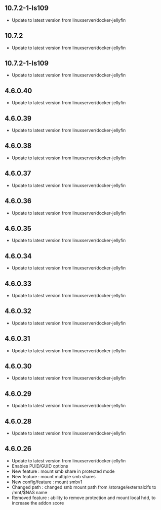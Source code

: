 
## 10.7.2-1-ls109
- Update to latest version from linuxserver/docker-jellyfin

## 10.7.2
- Update to latest version from linuxserver/docker-jellyfin

## 10.7.2-1-ls109
- Update to latest version from linuxserver/docker-jellyfin
## 4.6.0.40

- Update to latest version from linuxserver/docker-jellyfin

## 4.6.0.39

- Update to latest version from linuxserver/docker-jellyfin

## 4.6.0.38

- Update to latest version from linuxserver/docker-jellyfin

## 4.6.0.37

- Update to latest version from linuxserver/docker-jellyfin

## 4.6.0.36

- Update to latest version from linuxserver/docker-jellyfin

## 4.6.0.35

- Update to latest version from linuxserver/docker-jellyfin

## 4.6.0.34

- Update to latest version from linuxserver/docker-jellyfin

## 4.6.0.33

- Update to latest version from linuxserver/docker-jellyfin

## 4.6.0.32

- Update to latest version from linuxserver/docker-jellyfin

## 4.6.0.31

- Update to latest version from linuxserver/docker-jellyfin

## 4.6.0.30

- Update to latest version from linuxserver/docker-jellyfin

## 4.6.0.29

- Update to latest version from linuxserver/docker-jellyfin

## 4.6.0.28

- Update to latest version from linuxserver/docker-jellyfin

## 4.6.0.26

- Update to latest version from linuxserver/docker-jellyfin
- Enables PUID/GUID options
- New feature : mount smb share in protected mode
- New feature : mount multiple smb shares
- New config/feature : mount smbv1
- Changed path : changed smb mount path from /storage/externalcifs to /mnt/$NAS name
- Removed feature : ability to remove protection and mount local hdd, to increase the addon score
